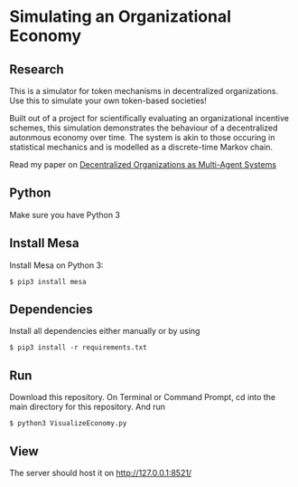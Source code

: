 # Simulating an Organizational Economy

Research
------------
This is a simulator for token mechanisms in decentralized organizations. Use this to simulate your own token-based societies!

Built out of a project for scientifically evaluating an organizational incentive schemes, this simulation demonstrates the behaviour of a decentralized autonmous economy over time. The system is akin to those occuring in statistical mechanics and is modelled as a discrete-time Markov chain.

Read my paper on [Decentralized Organizations as Multi-Agent Systems](https://www.researchgate.net/publication/319875145_Decentralized_Organizations_as_Multi-Agent_Systems_-_A_Complex_Systems_Perspective "Decentralized Organizations as Multi-Agent Systems")

Python
------------
Make sure you have Python 3


Install Mesa
---------------
Install Mesa on Python 3:

    $ pip3 install mesa

Dependencies
--------------
Install all dependencies either manually or by using
```
$ pip3 install -r requirements.txt
```

Run
-----
Download this repository.
On Terminal or Command Prompt, cd into the main directory for this repository.
And run
```
$ python3 VisualizeEconomy.py
```

View
-----
The server should host it on http://127.0.0.1:8521/
